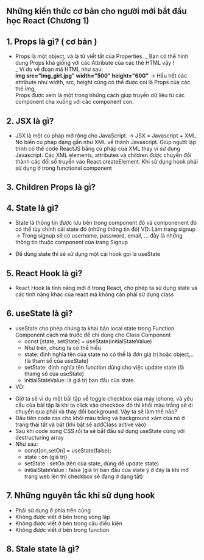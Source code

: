 ## Những kiến thức cơ bản cho người mới bắt đầu học React (Chương 1)

## **1. Props là gì? ( cơ bản )** <br>

- Props là một object, và là từ viết tắt của Properties.
  _ Bạn có thể hình dung Props khá giống với các Attribute của các thẻ HTML vậy ! <br>
  _ Ví dụ về đoạn mã HTML như sau: <br>
  **img src="img_girl.jpg" width="500" height="600"**
  -> Hầu hết các attribute như width, src, height cũng có thể được coi là Props của các thẻ img,<br>
  Props được xem là một trong những cách giúp truyền dữ liệu từ các component cha xuống với các component con.<br>

## 2. JSX là gì?

- JSX là một cú pháp mở rộng cho JavaScript.
  -> JSX = Javascript + XML. Nó biến cú pháp dạng gần như XML về thành Javascript. Giúp người lập trình có thể code ReactJS bằng cú pháp của XML thay vì sử dụng Javascript. Các XML elements, attributes và children được chuyển đổi thành các đối số truyền vào React.createElement. Khi sử dụng hook phải sử dụng ở trong functional component

## 3. Children Props là gì?

## 4. State là gì?

- State là thông tin được lưu bên trong component đó và componenent đó có thể tùy chỉnh cái state đó (những thông tin đó)
  VD: Làm trang signup
  -> Trong signup sẽ có username, password, email, ... đây là những thông tin thuộc component của trang Signup

* Để dùng state thì sẽ sử dụng một cái hook gọi là useState

## 5. React Hook là gì?

- React Hook là tính năng mới ở trong React, cho phép ta sử dụng state và các tính năng khác của react mà không cần phải sử dụng class

## 6. useState là gì?

- useState cho phép chúng ta khai báo local state trong Function Component cách mà trước để chỉ dùng cho Class Component
  - const [state, setState] = useState(initialStateValue)
  - Như trên, chúng ta có thể hiểu
  - state: định nghĩa tên của state nó có thể là đơn giá trị hoặc object,.. (là tham số của useState)
  - setState: định nghĩa tên function dùng cho việc update state (là thamg số của useState)
  - initialStateValue: là giá trị ban đầu của state.
- VD:

* Giờ ta sẽ ví dụ một bài tập về toggle checkbox của máy iphone, và yêu cầu của bài tập là khi ta click vào checkbox đó thì khối màu trắng sẽ di chuyển qua phải và thay đổi background. Vậy ta sẽ làm thế nào?
* Đầu tiên code css cho khối màu trắng và background xám của nó ở trạng thái tắt và bật (khi bật sẽ addClass active vào)
* Sau khi code xong CSS rồi ta sẽ bắt đầu sử dụng useState cùng với destructuring array
* Như sau:
  - const[on,setOn] = useState(false);
  - state : on (giá trị)
  - setState : setOn (tên của state, dùng để update state)
  - initialStateValue : false (giá trị ban đầu của state ý ở đây là khi mở trang web lên thì checkbox sẽ đang ở dạng tắt)

## 7. Những nguyên tắc khi sử dụng hook

- Phải sử dụng ở phía trên cùng
- Không được viết ở bên trong vòng lặp
- Không được viết ở bên trong câu điều kiện
- Không được viết ở bên trong function

## 8. Stale state là gì?
